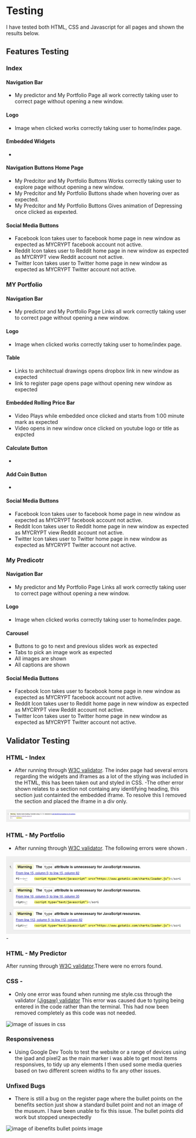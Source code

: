 # Testing

I have tested both HTML, CSS and Javascript for all pages and shown the results below.



## Features Testing 
### Index
#### Navigation Bar
- My predictor and My Portfolio Page all work correctly taking user to correct page without opening a new window.
#### Logo
- Image when clicked works correctly taking user to home/index page.
#### Embedded Widgets
-

#### Navigation Buttons Home Page 
- My Predcitor and My Portfolio Buttons Works correctly taking user to explore page without opening a new window.
- My Predcitor and My Portfolio Buttons shade when hovering over as expected.
- My Predcitor and My Portfolio Buttons Gives animation of Depressing once clicked as expexted.
#### Social Media Buttons 
- Facebook Icon takes user to facebook home page in new window as expected as MYCRYPT facebook account not active. 
- Reddit Icon takes user to Reddit home page in new window as expected as MYCRYPT view Reddit account not active. 
- Twitter Icon takes user to Twitter home page in new window as expected as MYCRYPT Twitter account not active. 
### MY Portfolio
#### Navigation Bar
- My predictor and My Portfolio Page Links all work correctly taking user to correct page without opening a new window.
#### Logo
- Image when clicked works correctly taking user to home/index page.
#### Table
- Links to architectual drawings opens dropbox link in new window as expected
- link to register page opens page without opening new window as expected 
#### Embedded Rolling Price Bar 
- Video Plays while embedded once clicked and starts from 1:00 minute mark as expected
- Video opens in new window once clicked on youtube logo or title as expcted
#### Calculate Button 
-
#### Add Coin Button 
- 
#### Social Media Buttons 
- Facebook Icon takes user to facebook home page in new window as expected as MYCRYPT facebook account not active. 
- Reddit Icon takes user to Reddit home page in new window as expected as MYCRYPT view Reddit account not active. 
- Twitter Icon takes user to Twitter home page in new window as expected as MYCRYPT Twitter account not active. 
### My Predicotr
#### Navigation Bar
-  My predictor and My Portfolio Page Links all work correctly taking user to correct page without opening a new window.
#### Logo
- Image when clicked works correctly taking user to home/index page.
#### Carousel 
- Buttons to go to next and previous slides work as expected
- Tabs to pick an image work as expected 
- All images are shown 
- All captions are shown 
#### Social Media Buttons 
- Facebook Icon takes user to facebook home page in new window as expected as MYCRYPT facebook account not active. 
- Reddit Icon takes user to Reddit home page in new window as expected as MYCRYPT view Reddit account not active. 
- Twitter Icon takes user to Twitter home page in new window as expected as MYCRYPT Twitter account not active. 



## Validator Testing 

### HTML - Index
  - After running through [W3C validator](vl). The index page had several errors regarding the widgets and iframes as a lot of the stlying was included in the HTML, this has been taken out and styled in CSS.
  -The other error shown relates to a section not containg any identifying heading, this section just containted the embedded iframe. To resolve this I removed the section and placed the iframe in a div only.

<img src="assets/images/readme-images/testing-images/index-test-html-val.jpg" alt="image of issues in html index page">

### HTML - My Portfolio
 - After running through [W3C validator](https://validator.w3.org/l). The following errors were shown . 
  <img src="assets/images/readme-images/testing-images/my-portfolio-test-html-val.jpg" alt="image of issues in html my portfolio page">
  - 
  
### HTML - My Predictor 
  After running through [W3C validator](https://validator.w3.org/).There were no errors found.



### CSS - 
  - Only one error was found when running me style.css through the validator [(Jigsaw) validator](https://jigsaw.w3.org/css-validator/validator) This error was caused due to typing being entered in the code rather than the terminal. This had now been removed completely as this code was not needed.
<img src="assets/images/readme-images/test1-css.jpg" alt="image of issues in css">

### Responsiveness 
- Using Google Dev Tools to test the website or a range of devices using the ipad and pixel2 as the main marker i was able to get most items responsives, to tidy up any elements I then used some media queries based on two different screen widths to fix any other issues.


### Unfixed Bugs
- There is still a bug on the register page where the bullet points on the benefits section just show a standard bullet point and not an image of the museum. I have been unable to fix this issue. The bullet points did work but stopped unexpectedly

<img src="./assets/images/readme-images/test-benefits.jpg" alt="image of ibenefits bullet points image" height="300px">

